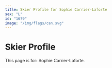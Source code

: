 ```yaml
---
title: Skier Profile for Sophie Carrier-Laforte
sex: "L"
id: "1679"
image: "/img/flags/can.svg" 
---
```


# Skier Profile

This page is for: Sophie Carrier-Laforte.
    